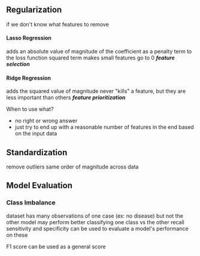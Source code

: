 
## Regularization

if we don't know what features to remove

#### Lasso Regression
adds an absolute value of magnitude of the coefficient as a penalty term to the loss function
squared term makes small features go to 0
***feature selection***

#### Ridge Regression
adds the squared value of magnitude
never "kills" a feature, but they are less important than others
***feature prioritization***

When to use what?
- no right or wrong answer
- just try to end up with a reasonable number of features in the end based on the input data

## Standardization
remove outliers
same order of magnitude across data
##  Model Evaluation
### Class Imbalance
dataset has many observations of one case (ex: no disease) but not the other
model may perform better classifying one class vs the other
recall sensitivity and specificity can be used to evaluate a model's performance on these

F1 score can be used as a general score